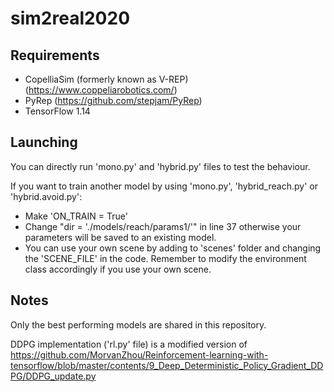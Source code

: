 # sim2real2020

## Requirements
* CopelliaSim (formerly known as V-REP) (https://www.coppeliarobotics.com/)
* PyRep (https://github.com/stepjam/PyRep)
* TensorFlow 1.14

## Launching
You can directly run 'mono.py' and 'hybrid.py' files to test the behaviour. 

If you want to train another model by using 'mono.py', 'hybrid_reach.py' or 'hybrid.avoid.py':
* Make 'ON_TRAIN = True'
* Change "dir = './models/reach/params1/'" in line 37 otherwise your parameters will be saved to an existing model.
* You can use your own scene by adding to 'scenes' folder and changing the 'SCENE_FILE' in the code. Remember to modify the environment class accordingly if you use your own scene.

## Notes
Only the best performing models are shared in this repository. 

DDPG implementation ('rl.py' file) is a modified version of https://github.com/MorvanZhou/Reinforcement-learning-with-tensorflow/blob/master/contents/9_Deep_Deterministic_Policy_Gradient_DDPG/DDPG_update.py
